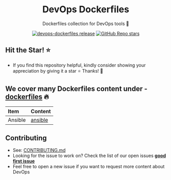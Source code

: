 <h1 align="center">DevOps Dockerfiles</h1>

<p align="center">Dockerfiles collection for DevOps tools 💝</p>

<p align="center">
  <a href="https://github.com/tungbq/devops-dockerfiles/releases"><img alt="devops-dockerfiles release" src="https://img.shields.io/github/release/tungbq/devops-dockerfiles.svg" /></a>
  <a href="https://github.com/tungbq/devops-dockerfiles/stargazers"><img alt="GitHub Repo stars" src="https://img.shields.io/github/stars/tungbq/devops-dockerfiles"/></a>
</p>

## Hit the Star! ⭐

- If you find this repository helpful, kindly consider showing your appreciation by giving it a star ⭐ Thanks! 💖

## We cover many Dockerfiles content under - [dockerfiles](./dockerfiles/) 🔥

| Item    | Content                           |
| :------ | :-------------------------------- |
| Ansible | [ansible](./dockerfiles/ansible/) |

## Contributing

- See: [CONTRIBUTING.md](./CONTRIBUTING.md)
- Looking for the issue to work on? Check the list of our open issues [**good first issue**](https://github.com/tungbq/devops-dockerfiles/issues?q=is%3Aissue+is%3Aopen+label%3A%22good+first+issue%22)
- Feel free to open a new issue if you want to request more content about DevOps
